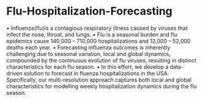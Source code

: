 # Flu-Hospitalization-Forecasting

• Influenza(flu)is a contagious respiratory illness caused by viruses that infect the nose, throat, and lungs.
• Flu is a seasonal burden and flu epidemics cause 140,000 – 710,000 hospitalizations and 12,000 – 52,000 deaths each year.
• Forecasting influenza outcomes is inherently challenging due to seasonal variation, local and global dynamics, compounded by the continuous evolution of flu viruses, resulting in distinct characteristics for each flu season.
• In this effort, we develop a data-driven solution to forecast in fluenza hospitalizations in the USA. Specifically, our multi-resolution approach captures both local and global characteristics for modelling weekly hospitalization dynamics during the flu season.
